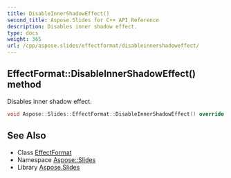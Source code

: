 ```yaml
---
title: DisableInnerShadowEffect()
second_title: Aspose.Slides for C++ API Reference
description: Disables inner shadow effect.
type: docs
weight: 365
url: /cpp/aspose.slides/effectformat/disableinnershadoweffect/
---
```

## EffectFormat::DisableInnerShadowEffect() method


Disables inner shadow effect.

```cpp
void Aspose::Slides::EffectFormat::DisableInnerShadowEffect() override
```

## See Also

* Class [EffectFormat](./)
* Namespace [Aspose::Slides](../)
* Library [Aspose.Slides](../../)